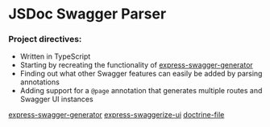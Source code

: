 # JSDoc Swagger Parser

### Project directives:

- Written in TypeScript
- Starting by recreating the functionality of [express-swagger-generator](https://github.com/pgroot/express-swagger-generator)
- Finding out what other Swagger features can easily be added by parsing annotations
- Adding support for a `@page` annotation that generates multiple routes and Swagger UI instances

[express-swagger-generator](https://github.com/pgroot/express-swagger-generator)
[express-swaggerize-ui](https://github.com/pgroot/express-swaggerize-ui)
[doctrine-file](https://github.com/researchgate/doctrine-file)
